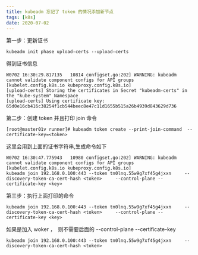 ```yaml
---
title: kubeadm 忘记了 token 的情况添加新节点
tags: [k8s]
date: 2020-07-02
---
```

第一步：更新证书
```shell
kubeadm init phase upload-certs --upload-certs
```
得到证书信息
```shell
W0702 16:30:29.817135   10814 configset.go:202] WARNING: kubeadm cannot validate component configs for API groups [kubelet.config.k8s.io kubeproxy.config.k8s.io]
[upload-certs] Storing the certificates in Secret "kubeadm-certs" in the "kube-system" Namespace
[upload-certs] Using certificate key:
65d0e16cb416c38254f1cb544beec8e47c11d1655b515a26b4939d843629d736
```
第二步：创建 token 并且打印 join 命令
```shell
[root@master01v runner]# kubeadm token create --print-join-command  --certificate-key=<token>
```
这里会用到上面的证书字符串,生成命令如下
```shell
W0702 16:30:47.775943   10980 configset.go:202] WARNING: kubeadm cannot validate component configs for API groups [kubelet.config.k8s.io kubeproxy.config.k8s.io]
kubeadm join 192.168.0.100:443 --token tn0lnq.55w9g7xf45g4jxxn     --discovery-token-ca-cert-hash <token>     --control-plane --certificate-key <key>
```
第三步：执行上面打印的命令
```shell
kubeadm join 192.168.0.100:443 --token tn0lnq.55w9g7xf45g4jxxn     --discovery-token-ca-cert-hash <token>     --control-plane --certificate-key <key>
```
如果是加入 woker ，　则不需要后面的 --control-plane --certificate-key <key>
```shell
kubeadm join 192.168.0.100:443 --token tn0lnq.55w9g7xf45g4jxxn     --discovery-token-ca-cert-hash <token>
```


